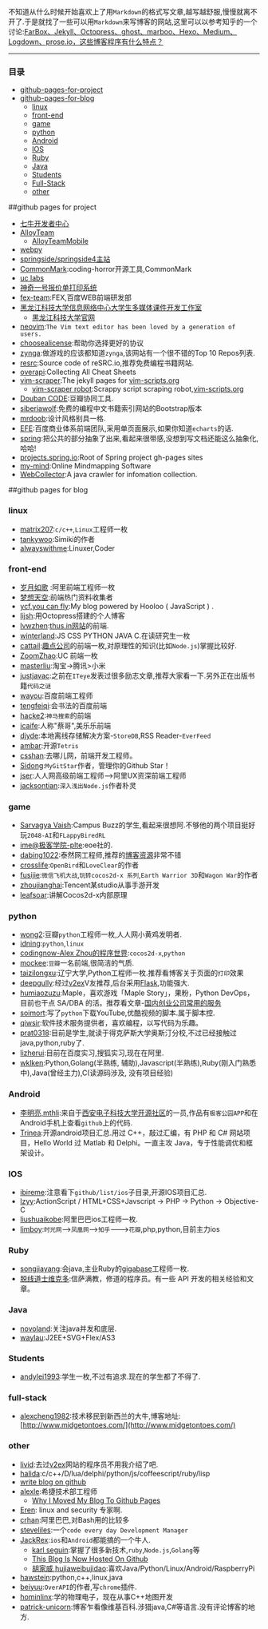不知道从什么时候开始喜欢上了用`Markdown`的格式写文章,越写越舒服,慢慢就离不开了.于是就找了一些可以用`Markdown`来写博客的网站,这里可以以参考知乎的一个讨论:[FarBox、Jekyll、Octopress、ghost、marboo、Hexo、Medium、Logdown、prose.io，这些博客程序有什么特点？](http://www.zhihu.com/question/21981094)

--------------------
### 目录

* [github-pages-for-project](#github-pages-for-project)
* [github-pages-for-blog](#github-pages-for-blog)
  * [linux](#linux)
  * [front-end](#front-end)
  * [game](#game)
  * [python](#python)
  * [Android](#android)
  * [IOS](#ios)
  * [Ruby](#ruby)
  * [Java](#java)
  * [Students](#students)
  * [Full-Stack](#full-stack)
  * [other](#other)


##github pages for project

- [七牛开发者中心](https://github.com/qiniu/developer.qiniu.com)
- [AlloyTeam ](https://github.com/AlloyTeam/alloyteam.github.com)
  - [AlloyTeamMobile](https://github.com/AlloyTeamMobile/AlloyTeamMobile.github.io)
- [webpy](https://github.com/webpy/webpy.github.com)
- [springside/springside4主站](http://springside.github.com)
- [CommonMark](https://github.com/coding-horror/coding-horror.github.io):coding-horror开源工具,CommonMark
- [uc labs](https://github.com/uclabs/uclabs.github.com)
- [神奇一号报价单打印系统](shenqiyihao.github.io)
- [fex-team](https://github.com/fex-team/fex-team.github.io):FEX,百度WEB前端研发部
- [黑龙江科技大学信息网络中心大学生多媒体课件开发工作室](https://github.com/UCAIS/ucais.github.com)
  - [黑龙江科技大学官网](https://github.com/UCAIS/Mayday)
- [neovim](https://github.com/neovim/neovim.github.io):`The Vim text editor has been loved by a generation of users.`
- [choosealicense](https://github.com/github/choosealicense.com):帮助你选择更好的协议
- [zynga](https://github.com/zynga/zynga.github.io):做游戏的应该都知道`zynga`,该网站有一个很不错的Top 10 Repos列表.
- [resrc](https://github.com/vhf/resrc):Source code of reSRC.io,推荐免费编程书籍网站.
- [overapi](https://github.com/overthecs/overthecs.github.io):Collecting All Cheat Sheets
- [vim-scraper](https://github.com/vim-scraper/vim-scraper.github.com):The jekyll pages for [vim-scripts.org](http://vim-scripts.org/)
  - [vim-scraper robot](https://github.com/vim-scraper/vim-scraper):Scrappy script scraping robot,[vim-scripts.org](http://vim-scripts.org/)
- [Douban CODE](https://github.com/douban/code):豆瓣协同工具.
- [siberiawolf](https://github.com/siberiawolf/siberiawolf.github.io):免费的编程中文书籍索引网站的Bootstrap版本
- [mrdoob](https://github.com/mrdoob/mrdoob.github.com):设计风格别具一格.
- [EFE](http://ecomfe.github.io/#platform):百度商业体系前端团队,采用单页面展示,如果你知道`echarts`的话.
- [spring](https://github.com/spring-projects/gh-pages):把公共的部分抽象了出来,看起来很带感,没想到写文档还能这么抽象化,哈哈!
 - [projects.spring.io](https://github.com/spring-projects/spring-projects.github.io):Root of Spring project gh-pages sites
 - [my-mind](http://my-mind.github.io/):Online Mindmapping Software
 - [WebCollector](http://crawlscript.github.io/WebCollector/):A java crawler for infomation collection.

##github pages for blog

### linux
  - [matrix207](http://matrix207.github.io/):`c/c++`,`Linux`工程师一枚
  - [tankywoo](https://github.com/tankywoo/tankywoo.github.io):Simiki的作者
  - [alwayswithme](http://alwayswithme.github.io/about.html):Linuxer,Coder

### front-end
  - [岁月如歌](https://github.com/lifesinger/lifesinger.github.com) :阿里前端工程师一枚
  - [梦想天空](https://github.com/dreamsky/dreamsky.github.com):前端热门资料收集者
  - [ycf,you can fly](https://github.com/YCF/ycf.github.io):My blog powered by Hooloo ( JavaScript ) . 
  - [lijsh](https://github.com/lijsh/lijsh.github.io):用Octopress搭建的个人博客
  - [lvwzhen](https://github.com/lvwzhen/lvwzhen.github.com):[thus.in网站](http://thus.in/)的前端.
  - [winterland](https://github.com/winterland1989/hexo-theme-winterland):JS CSS PYTHON JAVA C.在读研究生一枚
  - [cattail](https://github.com/CatTail/cattail.github.io):[趣点公司](http://blog.qudian.org/)的前端一枚,对原理性的知识(比如`Node.js`)掌握比较好.
  - [ZoomZhao](zoomzhao.github.com):UC 前端一枚
  - [masterliu](https://github.com/materliu/materliu.github.io):淘宝->腾讯>小米
  - [justjavac](https://github.com/justjavac/justjavac.github.com):之前在`ITeye`发表过很多励志文章,推荐大家看一下.另外正在出版书籍`代码之谜`
  - [wayou](https://github.com/wayou/wayou.github.io):百度前端工程师
  - [tengfeiqi](https://github.com/TengfeiQi/tengfeiqi.github.io):会书法的百度前端
  - [hacke2](https://github.com/hacke2/hacke2.github.io):`神马搜索`的前端
  - [icaife](https://github.com/icaife/icaife.github.com):人称"蔡哥",美乐乐前端
  - [djyde](http://djyde.github.io):本地离线存储解决方案-`StoreDB`,RSS Reader-`EverFeed`
  - [ambar](https://github.com/ambar/ambar.github.com):开源`Tetris`
  - [csshan](https://github.com/hanan198501/hanan198501.github.io):去哪儿网，前端开发工程师。
  - [Sidong](https://github.com/Sidong/blog):`MyGitStar`作者，管理你的Github Star！
  - [jser](http://jser.me/about.html):人人网高级前端工程师-->阿里UX资深前端工程师
  - [jacksontian](https://github.com/JacksonTian/jacksontian.github.com):`深入浅出Node.js`作者朴灵


### game
  - [Sarvagya Vaish](https://github.com/SarvagyaVaish/SarvagyaVaish.github.io):Campus Buzz的学生,看起来很想阿.不够他的两个项目挺好玩`2048-AI`和`FLappyBiredRL`
  - [ime@极客学院-plte](https://github.com/plter/plter.github.io):eoe社的.
  - [dabing1022](https://github.com/dabing1022/Blog):泰然网工程师,推荐的[博客资源](http://childhood.logdown.com/pages/blog-res)非常不错
  - [crosslife](https://github.com/crosslife/crosslife.github.io):`OpenBird`和`LoveClear`的作者
  - [fusijie](https://github.com/fusijie/fusijie.github.com):`微信飞机大战`,`玩转cocos2d-x 系列`,`Earth Warrior 3D`和`Wagon War`的作者 
  - [zhoujianghai](https://github.com/zhoujianghai/zhoujianghai.github.io):Tencent某studio从事手游开发
  - [leafsoar](https://github.com/leafsoar/leafsoar.github.com):讲解Cocos2d-x内部原理

### python
  - [wong2](https://github.com/wong2/wong2.github.io):豆瓣`python`工程师一枚,人人网小黄鸡发明者.
  - [idning](https://github.com/idning/idning.github.com):`python`,`linux`
  - [codingnow-Alex Zhou的程序世界](https://github.com/zhoujianghai/zhoujianghai.github.io):`cocos2d-x`,`python`
  - [mockee](https://github.com/mockee/mockee.github.com):`豆瓣`一名前端,很简洁的气质.
  - [taizilongxu](https://github.com/taizilongxu/taizilongxu.github.io):辽宁大学,Python工程师一枚.推荐看博客关于页面的`打印`效果
  - [deepgully](https://github.com/deepgully/me/):经过[v2ex](http://www.v2ex.com/)V友推荐,后台采用[Flask](http://docs.jinkan.org/docs/flask/),功能强大.
  - [humiaozuzu](https://github.com/humiaozuzu/humiaozuzu.github.com):Maple，喜欢游戏「Maple Story」，果粉，Python DevOps，目前也干点 SA/DBA 的活。推荐看文章-[国内创业公司常用的服务](http://miao.hu/2014/11/14/startup-services/)
  - [soimort](https://github.com/soimort/soimort.github.io):写了`python`下载YouTube,优酷视频的脚本.属于脚本控.
  - [qiwsir](https://github.com/qiwsir/qiwsir.github.io):软件技术服务提供者，喜欢编程，以写代码为乐趣。
  - [prat0318](http://prat0318.github.io/):目前是学生,就读于得克萨斯大学奥斯汀分校,不过已经接触过java,python,ruby了.
  - [lizherui](http://www.lizherui.com/pages/about.html):目前在百度实习,搜狐实习,现在在阿里.
  - [wklken](http://wklken.me/pages/aboutme.html):Python,Golang(半熟练, 辅助),Javascript(半熟练),Ruby(刚入门熟悉中),Java(曾经主力),C(读源码涉及, 没有项目经验)

### Android
  - [李明亮,mthli](https://mthli.github.io):来自于[西安电子科技大学开源社区](https://github.com/xdlinux)的一员,作品有`极客公园APP`和在Android手机上查看`github`上的代码.
  - [Trinea](https://github.com/Trinea/trinea.github.com):开源android项目汇总.用过 C++，敲过汇编，有 PHP 和 C# 网站项目，Hello World 过 Matlab 和 Delphi。一直主攻 Java，专于性能调优和框架设计。

### IOS
  - [ibireme](https://github.com/ibireme/ibireme.github.com):注意看下`github/list/ios`子目录,开源IOS项目汇总.
  - [lzyy](https://github.com/lzyy/lzyy.github.com):ActionScript / HTML+CSS+Javscript -> PHP -> Python -> Objective-C
  - [liushuaikobe](https://github.com/liushuaikobe/liushuaikobe.github.io):阿里巴巴ios工程师一枚.
  - [limboy](http://limboy.me/resume.html):`时光网`-->`凤凰网`-->`知乎`--->`花瓣`,php,python,目前主力ios

### Ruby
  - [songjiayang](https://github.com/songjiayang/songjiayang.github.io):会java,主业Ruby的[gigabase](http://gigabase.org/)工程师一枚.
  - [脱线道士维克多](https://github.com/wjp2013/wjp2013.github.io):信萨满教，修道的程序员。有一些 API 开发的相关经验和文章。

### Java
  - [novoland](https://github.com/novoland/blog):关注java并发和底层.
  - [waylau](http://www.waylau.com/about/):J2EE+SVG+Flex/AS3

### Students
  - [andylei1993](http://andylei1993.github.io/about/):学生一枚,不过有追求.现在的学生都了不得了.

### full-stack
  - [alexcheng1982](https://github.com/alexcheng1982/personal-website):技术移民到新西兰的大牛,博客地址:[http://www.midgetontoes.com/](http://www.midgetontoes.com/)

### other
  - [livid](https://github.com/livid/livid.github.com):去过[v2ex](http://www.v2ex.com/)网站的程序员不用我介绍了吧.
  - [halida](https://github.com/halida/halida.github.com):c/c++/D/lua/delphi/python/js/coffeescript/ruby/lisp
  - [write blog on github](http://matrix207.github.io/2012/09/09/write-blog-on-github/)
  - [alexle](https://github.com/alexle/alexle.github.com):希捷技术部工程师
    - [Why I Moved My Blog To Github Pages](http://alexanderle.com/blog/2012/move-to-github.html)
  - [Eren](https://github.com/erenyagdiran/erenyagdiran.github.io): linux and security 专家啊.
  - [crhan](https://github.com/crhan/crhan.github.io):阿里巴巴,对Bash用的比较多
  - [steveliles](https://github.com/steveliles/steveliles.github.com):一个`code every day Development Manager`
  - [JackRex](https://github.com/jackrex/jackrex.github.comJackRex):`ios`和`Android`都能搞的一个牛人.
    - [karl seguin](https://github.com/karlseguin/karlseguin.github.com):掌握了很多新技术,`ruby`,`Node.js`,`Golang`等
    - [This Blog Is Now Hosted On Github](http://openmymind.net/2011/10/11/This-Blog-Is-Now-Hosted-On-Github/)
    - [胡家威,hujiaweibujidao](http://hujiaweibujidao.github.io/):喜欢Java/Python/Linux/Android/RaspberryPi
  - [hawstein](https://github.com/Hawstein/hawstein.github.com):python,c++,linux,java
  - [beiyuu](https://github.com/beiyuu/Github-Pages-Example):`OverAPI`的作者,写`chrome`插件.
  - [hominlinx](http://hominlinx.github.io/about/):学的物理电子，现在从事C++地图开发
  - [patrick-unicorn](https://github.com/patrick-unicorn/Blog):博客乍看像维基百科.涉猎java,C#等语言.没有评论博客的地方.

